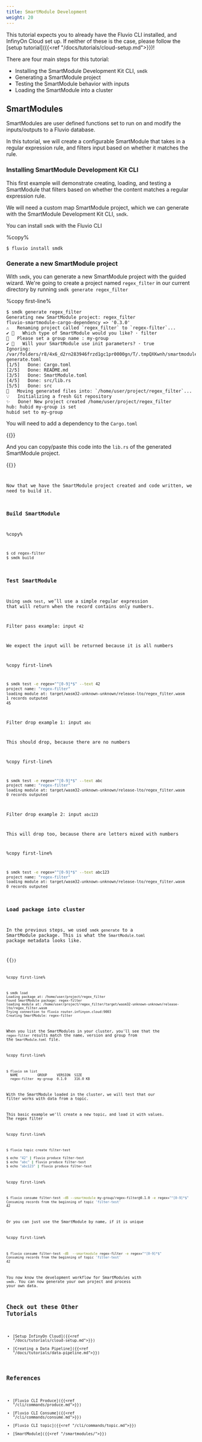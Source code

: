 ```yaml
---
title: SmartModule Development
weight: 20
---
```



This tutorial expects you to already have the Fluvio CLI installed, and InfinyOn
Cloud set up. If neither of these is the case, please follow the [setup tutorial]({{<ref "/docs/tutorials/cloud-setup.md">}})!

There are four main steps for this tutorial:
* Installing the SmartModule Development Kit CLI, `smdk`
* Generating a SmartModule project 
* Testing the SmartModule behavior with inputs
* Loading the SmartModule into a cluster

## SmartModules

SmartModules are user defined functions set to run on and modify the inputs/outputs to
a Fluvio database.

In this tutorial, we will create a configurable SmartModule that takes in a regular expression rule, and filters input based on whether it matches the rule.

### Installing SmartModule Development Kit CLI 

This first example will demonstrate creating, loading, and testing a SmartModule that filters based on whether the content matches a regular expression rule.

We will need a custom map SmartModule project, which we can generate with the SmartModule Development Kit CLI, `smdk`.

You can install `smdk` with the Fluvio CLI

%copy%
```shell
$ fluvio install smdk
```

### Generate a new SmartModule project

With `smdk`, you can generate a new SmartModule project with the guided wizard. We're going to create a project named `regex_filter` in our current directory by running `smdk generate regex_filter`

%copy first-line%
```shell
$ smdk generate regex_filter
Generating new SmartModule project: regex_filter
fluvio-smartmodule-cargo-dependency => '0.3.0'
⚠️   Renaming project called `regex_filter` to `regex-filter`...
✔ 🤷   Which type of SmartModule would you like? · filter
🤷   Please set a group name : my-group
✔ 🤷   Will your SmartModule use init parameters? · true
Ignoring: /var/folders/r8/4x6_d2rn283946frzd1gc1pr0000gn/T/.tmpQXKwnh/smartmodule/cargo_template/cargo-generate.toml
[1/5]   Done: Cargo.toml
[2/5]   Done: README.md
[3/5]   Done: SmartModule.toml
[4/5]   Done: src/lib.rs
[5/5]   Done: src
🔧   Moving generated files into: `/home/user/project/regex_filter`...
💡   Initializing a fresh Git repository
✨   Done! New project created /home/user/project/regex_filter
hub: hubid my-group is set
hubid set to my-group
```

You will need to add a dependency to the `Cargo.toml`

{{<code-highlight file="embeds/tutorials/sm-development/regex-filter/Cargo.toml" lang="rust" lines="15">}}

And you can copy/paste this code into the `lib.rs` of the generated SmartModule project.

{{<code file="embeds/tutorials/sm-development/regex-filter/src/lib.rs" lang="rust" copy="true">}}

Now that we have the SmartModule project created and code written, we need to build it.

### Build SmartModule

%copy%
```bash
$ cd regex-filter
$ smdk build
```

### Test SmartModule

Using `smdk test`, we’ll use a simple regular expression that will return when the record contains only numbers.


Filter pass example: input `42`

We expect the input will be returned because it is all numbers

%copy first-line%
```bash
$ smdk test -e regex="^[0-9]*$" --text 42
project name: "regex-filter"
loading module at: target/wasm32-unknown-unknown/release-lto/regex_filter.wasm
1 records outputed
45
```


Filter drop example 1: input `abc` 

This should drop, because there are no numbers

%copy first-line%
```bash
$ smdk test -e regex="^[0-9]*$" --text abc
project name: "regex-filter"
loading module at: target/wasm32-unknown-unknown/release-lto/regex_filter.wasm
0 records outputed
```

Filter drop example 2: input `abc123`

This will drop too, because there are letters mixed with numbers


%copy first-line%
```bash
$ smdk test -e regex="^[0-9]*$" --text abc123
project name: "regex-filter"
loading module at: target/wasm32-unknown-unknown/release-lto/regex_filter.wasm
0 records outputed
```


### Load package into cluster 

In the previous steps, we used `smdk generate` to a SmartModule package. This is what the `SmartModule.toml` package metadata looks like.

{{<code file="embeds/tutorials/sm-development/regex-filter/SmartModule.toml" lang="toml">}}

%copy first-line%
```shell
$ smdk load 
Loading package at: /home/user/project/regex_filter
Found SmartModule package: regex-filter
loading module at: /home/user/project/regex_filter/target/wasm32-unknown-unknown/release-lto/regex_filter.wasm
Trying connection to fluvio router.infinyon.cloud:9003
Creating SmartModule: regex-filter
```

When you list the SmartModules in your cluster, you'll see that the `regex-filter` results match the name, version and group from the `SmartModule.toml` file.

%copy first-line%
```shell
$ fluvio sm list
  NAME          GROUP     VERSION  SIZE
  regex-filter  my-group  0.1.0    316.0 KB
```

With the SmartModule loaded in the cluster, we will test that our filter works with data from a topic.

This basic example we'll create a new topic, and load it with values. The regex filter

%copy first-line%
```bash
$ fluvio topic create filter-test 

$ echo "42" | fluvio produce filter-test
$ echo "abc" | fluvio produce filter-test
$ echo "abc123" | fluvio produce filter-test
```

%copy first-line%
```bash
$ fluvio consume filter-test -dB --smartmodule my-group/regex-filter@0.1.0 -e regex="^[0-9]*$"
Consuming records from the beginning of topic 'filter-test'
42
```

Or you can just use the SmartModule by name, if it is unique

%copy first-line%
```bash
$ fluvio consume filter-test -dB  --smartmodule regex-filter -e regex="^[0-9]*$" 
Consuming records from the beginning of topic 'filter-test'
42
```

You now know  the development workflow for SmartModules with `smdk`. You can now generate your own project and process your own data.


## Check out these Other Tutorials

* [Setup InfinyOn Cloud]({{<ref "/docs/tutorials/cloud-setup.md">}})
* [Creating a Data Pipeline]({{<ref "/docs/tutorials/data-pipeline.md">}})

## References

* [Fluvio CLI Produce]({{<ref "/cli/commands/produce.md">}})
* [Fluvio CLI Consume]({{<ref "/cli/commands/consume.md">}})
* [Fluvio CLI topic]({{<ref "/cli/commands/topic.md">}})
* [SmartModule]({{<ref "/smartmodules/">}})
